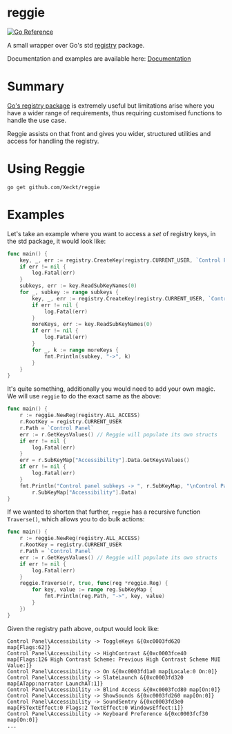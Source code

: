 # reggie
[![Go Reference](https://pkg.go.dev/badge/pkg.go.dev/github.com/Xeckt/reggie.svg)](https://pkg.go.dev/github.com/Xeckt/reggie)

A small wrapper over Go's std [registry](https://pkg.go.dev/golang.org/x/sys/windows/registry) package.

Documentation and examples are available here: [Documentation](#Documentation)
# Summary
[Go's registry package](https://pkg.go.dev/golang.org/x/sys/windows/registry) is extremely useful but limitations arise where
you have a wider range of requirements, thus requiring customised functions to handle the use case. 

Reggie assists on that front and gives you wider, structured utilities and access for handling the registry.

# Using Reggie
```
go get github.com/Xeckt/reggie
```

# Examples
Let's take an example where you want to access a *set* of registry keys, in the std package, it would look like:
```go
func main() {
	key, _, err := registry.CreateKey(registry.CURRENT_USER, `Control Panel`, registry.ALL_ACCESS)
	if err != nil {
		log.Fatal(err)
	}
	subkeys, err := key.ReadSubKeyNames(0)
	for _, subkey := range subkeys {
		key, _, err := registry.CreateKey(registry.CURRENT_USER, `Control Panel\`+subkey, registry.ALL_ACCESS)
		if err != nil {
			log.Fatal(err)
		}
		moreKeys, err := key.ReadSubKeyNames(0)
		if err != nil {
			log.Fatal(err)
		}
		for _, k := range moreKeys {
			fmt.Println(subkey, "->", k)
		}
	}
}
```
It's quite something, additionally you would need to add your own magic. We will use `reggie` to do the exact same as the above:
```go
func main() {
	r := reggie.NewReg(registry.ALL_ACCESS)
	r.RootKey = registry.CURRENT_USER
	r.Path = `Control Panel`
	err := r.GetKeysValues() // Reggie will populate its own structs
	if err != nil {
		log.Fatal(err)
	}
	err = r.SubKeyMap["Accessibility"].Data.GetKeysValues()
	if err != nil {
		log.Fatal(err)
	}
	fmt.Println("Control panel subkeys -> ", r.SubKeyMap, "\nControl Panel - Accessibility Subkeys ->",
		r.SubKeyMap["Accessibility"].Data)
}
```
If we wanted to shorten that further, `reggie` has a recursive function `Traverse()`, which allows you to do bulk actions:
```go
func main() {
	r := reggie.NewReg(registry.ALL_ACCESS)
	r.RootKey = registry.CURRENT_USER
	r.Path = `Control Panel`
	err := r.GetKeysValues() // Reggie will populate its own structs
	if err != nil {
		log.Fatal(err)
	}
	reggie.Traverse(r, true, func(reg *reggie.Reg) {
		for key, value := range reg.SubKeyMap {
            fmt.Println(reg.Path, "->", key, value)
		}
	})
}
```
Given the registry path above, output would look like:
```
Control Panel\Accessibility -> ToggleKeys &{0xc0003fd620 map[Flags:62]}
Control Panel\Accessibility -> HighContrast &{0xc0003fce40 map[Flags:126 High Contrast Scheme: Previous High Contrast Scheme MUI Value:]}
Control Panel\Accessibility -> On &{0xc0003fd1a0 map[Locale:0 On:0]}
Control Panel\Accessibility -> SlateLaunch &{0xc0003fd320 map[ATapp:narrator LaunchAT:1]}
Control Panel\Accessibility -> Blind Access &{0xc0003fcd80 map[On:0]}
Control Panel\Accessibility -> ShowSounds &{0xc0003fd260 map[On:0]}
Control Panel\Accessibility -> SoundSentry &{0xc0003fd3e0 map[FSTextEffect:0 Flags:2 TextEffect:0 WindowsEffect:1]}
Control Panel\Accessibility -> Keyboard Preference &{0xc0003fcf30 map[On:0]}
...
```